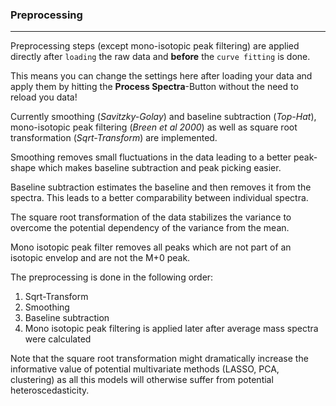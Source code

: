 ### Preprocessing

------------------------------------------------------------------------

Preprocessing steps (except mono-isotopic peak filtering) are applied directly after `loading` the raw data and **before** the `curve fitting` is done.

This means you can change the settings here after loading your data and apply them by hitting the **Process Spectra**-Button without the need to reload you data!

Currently smoothing (*Savitzky-Golay*) and baseline subtraction (*Top-Hat*), mono-isotopic peak filtering (*Breen et al 2000*) as well as square root transformation (*Sqrt-Transform*) are implemented.

Smoothing removes small fluctuations in the data leading to a better peak-shape which makes baseline subtraction and peak picking easier.

Baseline subtraction estimates the baseline and then removes it from the spectra. This leads to a better comparability between individual spectra.

The square root transformation of the data stabilizes the variance to overcome the potential dependency of the variance from the mean.

Mono isotopic peak filter removes all peaks which are not part of an isotopic envelop and are not the M+0 peak.

The preprocessing is done in the following order:

1.  Sqrt-Transform
2.  Smoothing
3.  Baseline subtraction
4.  Mono isotopic peak filtering is applied later after average mass spectra were calculated

Note that the square root transformation might dramatically increase the informative value of potential multivariate methods (LASSO, PCA, clustering) as all this models will otherwise suffer from potential heteroscedasticity.
